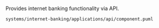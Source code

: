 Provides internet banking functionality via API.

```uml-resource
systems/internet-banking/applications/api/component.puml
```

